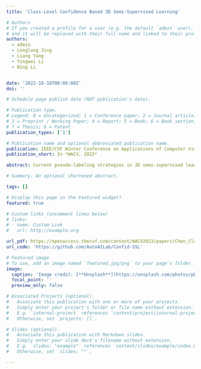 ```yaml
---
title: 'Class-Level Confidence Based 3D Semi-Supervised Learning'

# Authors
# If you created a profile for a user (e.g. the default `admin` user), write the username (folder name) here
# and it will be replaced with their full name and linked to their profile.
authors:
  - admin
  - Longlong Jing
  - Liang Yang
  - Yingwei Li
  - Bing Li


date: '2022-10-18T00:00:00Z'
doi: ''

# Schedule page publish date (NOT publication's date).

# Publication type.
# Legend: 0 = Uncategorized; 1 = Conference paper; 2 = Journal article;
# 3 = Preprint / Working Paper; 4 = Report; 5 = Book; 6 = Book section;
# 7 = Thesis; 8 = Patent
publication_types: ['1']

# Publication name and optional abbreviated publication name.
publication: IEEE/CVF Winter Conference on Applications of Computer Vision (WACV)
publication_short: In *WACV, 2023*

abstract: Current pseudo-labeling strategies in 3D semi-supervised learning (SSL) fail to dynamically incorporate the variance of learning status which is affected by each class's learning difficulty and data imbalance. To address this problem, we practically demonstrate that 3D unlabeled data class-level confidence can represent the learning status. Based on this finding, we present a novel class-level confidence based 3D SSL method. Firstly, a dynamic thresholding strategy is proposed to utilize more unlabeled data, especially for low learning status classes. Then, a re-sampling strategy is designed to avoid biasing toward high learning status classes, which dynamically changes the sampling probability of each class. Unlike the latest state-of-the-art SSL method FlexMatch which also utilizes dynamic threshold, our method can be applied to the inherently imbalanced dataset and thus is more general. To show the effectiveness of our method in 3D SSL tasks, we conduct extensive experiments on 3D SSL classification and detection tasks. Our method significantly outperforms state-of-the-art counterparts for both 3D SSL classification and detection tasks in all datasets.

# Summary. An optional shortened abstract.

tags: []

# Display this page in the Featured widget?
featured: true

# Custom links (uncomment lines below)
# links:
# - name: Custom Link
#   url: http://example.org

url_pdf: https://openaccess.thecvf.com/content/WACV2023/papers/Chen_Class-Level_Confidence_Based_3D_Semi-Supervised_Learning_WACV_2023_paper.pdf
url_code: 'https://github.com/AutoAILab/Confid-SSL'

# Featured image
# To use, add an image named `featured.jpg/png` to your page's folder.
image:
  caption: 'Image credit: [**Unsplash**](https://unsplash.com/photos/pLCdAaMFLTE)'
  focal_point: ''
  preview_only: false

# Associated Projects (optional).
#   Associate this publication with one or more of your projects.
#   Simply enter your project's folder or file name without extension.
#   E.g. `internal-project` references `content/project/internal-project/index.md`.
#   Otherwise, set `projects: []`.

# Slides (optional).
#   Associate this publication with Markdown slides.
#   Simply enter your slide deck's filename without extension.
#   E.g. `slides: "example"` references `content/slides/example/index.md`.
#   Otherwise, set `slides: ""`.

---
```


